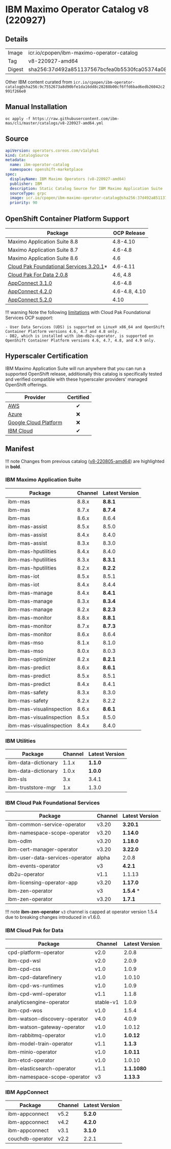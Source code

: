 IBM Maximo Operator Catalog v8 (220927)
===============================================================================

Details
-------------------------------------------------------------------------------

<table>
  <tr><td>Image</td><td>icr.io/cpopen/ibm-maximo-operator-catalog</tr></tr>
  <tr><td>Tag</td><td>v8-220927-amd64</tr></tr>
  <tr><td>Digest</td><td>sha256:37d492a851137567bcfea0b5530fca05374a08a78b41afb712e17c2542016ae7</tr></tr>
</table>

Other IBM content curated from `icr.io/cpopen/ibm-operator-catalog@sha256:9c7552673a8d90bfe1da16dd8c28288b00cf6ffd6bad6edb26042c2991f266e0`

Manual Installation
-------------------------------------------------------------------------------
`oc apply -f https://raw.githubusercontent.com/ibm-mas/cli/master/catalogs/v8-220927-amd64.yml`


Source
-------------------------------------------------------------------------------
```yaml
apiVersion: operators.coreos.com/v1alpha1
kind: CatalogSource
metadata:
  name: ibm-operator-catalog
  namespace: openshift-marketplace
spec:
  displayName: IBM Maximo Operators (v8-220927-amd64)
  publisher: IBM
  description: Static Catalog Source for IBM Maximo Application Suite
  sourceType: grpc
  image: icr.io/cpopen/ibm-maximo-operator-catalog@sha256:37d492a851137567bcfea0b5530fca05374a08a78b41afb712e17c2542016ae7
  priority: 90
```


OpenShift Container Platform Support
-------------------------------------------------------------------------------
| Package                      | OCP Release |
| ---------------------------- | ------------|
| Maximo Application Suite 8.8 | 4.8-4.10    |
| Maximo Application Suite 8.7 | 4.6-4.8     |
| Maximo Application Suite 8.6 | 4.6         |
| [Cloud Pak Foundational Services 3.20.1](https://www.ibm.com/docs/en/cpfs?topic=operator-supported-openshift-versions-platforms)* | 4.6-4.11 |
| [Cloud Pak For Data 2.0.8](https://www.ibm.com/docs/en/cloud-paks/cp-data/4.0?topic=requirements-software) | 4.6, 4.8 |
| [AppConnect 3.1.0](https://www.ibm.com/support/pages/node/6239294) | 4.6-4.8 |
| [AppConnect 4.2.0](https://www.ibm.com/support/pages/node/6239294) | 4.6-4.8, 4.10 |
| [AppConnect 5.2.0](https://www.ibm.com/support/pages/node/6239294) | 4.10 |

!!! warning
    Note the following [limitations](https://www.ibm.com/docs/en/cpfs?topic=operator-supported-openshift-versions-platforms) with Cloud Pak Foundational Services OCP support:

    - User Data Services (UDS) is supported on Linux® x86_64 and OpenShift Container Platform versions 4.6, 4.7 and 4.8 only.
    - DB2, which is installed with ibm-db2u-operator, is supported on OpenShift Container Platform versions 4.6, 4.7, 4.8, and 4.9 only.


Hyperscaler Certification
-------------------------------------------------------------------------------
IBM Maximo Application Suite will run anywhere that you can run a supported OpenShift release, additionally this catalog is specifically tested and verified compatible with these hyperscaler providers' managed OpenShift offerings.

| Provider                                                                                 | Certified |
| ---------------------------------------------------------------------------------------- | :--------:|
| [AWS](https://aws.amazon.com/rosa/)                                                      | ✔       |
| [Azure](https://azure.microsoft.com/en-gb/services/openshift/)                           | ❌       |
| [Google Cloud Platform](https://cloud.google.com/architecture/partners/openshift-on-gcp) | ❌       |
| [IBM Cloud](https://www.ibm.com/cloud/openshift)                                         | ✔        |


Manifest
-------------------------------------------------------------------------------

!!! note
    Changes from previous catalog ([v8-220805-amd64](v8-220805-amd64.md)) are highlighted in **bold**.

### IBM Maximo Application Suite
| Package                  | Channel | Latest Version             |
| ------------------------ | ------- | --------------------------- |
| ibm-mas                  | 8.8.x   | **8.8.1** |
| ibm-mas                  | 8.7.x   | **8.7.4** |
| ibm-mas                  | 8.6.x   | 8.6.4     |
| ibm-mas-assist           | 8.5.x   | 8.5.0     |
| ibm-mas-assist           | 8.4.x   | 8.4.0     |
| ibm-mas-assist           | 8.3.x   | 8.3.0     |
| ibm-mas-hputilities      | 8.4.x   | 8.4.0     |
| ibm-mas-hputilities      | 8.3.x   | **8.3.1** |
| ibm-mas-hputilities      | 8.2.x   | **8.2.2** |
| ibm-mas-iot              | 8.5.x   | 8.5.1     |
| ibm-mas-iot              | 8.4.x   | 8.4.4     |
| ibm-mas-manage           | 8.4.x   | **8.4.1** |
| ibm-mas-manage           | 8.3.x   | **8.3.4** |
| ibm-mas-manage           | 8.2.x   | **8.2.3** |
| ibm-mas-monitor          | 8.8.x   | **8.8.1** |
| ibm-mas-monitor          | 8.7.x   | **8.7.3** |
| ibm-mas-monitor          | 8.6.x   | 8.6.4     |
| ibm-mas-mso              | 8.1.x   | 8.1.0     |
| ibm-mas-mso              | 8.0.x   | 8.0.3     |
| ibm-mas-optimizer        | 8.2.x   | **8.2.1** |
| ibm-mas-predict          | 8.6.x   | **8.6.1** |
| ibm-mas-predict          | 8.5.x   | 8.5.1     |
| ibm-mas-predict          | 8.4.x   | 8.4.1     |
| ibm-mas-safety           | 8.3.x   | 8.3.0     |
| ibm-mas-safety           | 8.2.x   | 8.2.2     |
| ibm-mas-visualinspection | 8.6.x   | **8.6.1** |
| ibm-mas-visualinspection | 8.5.x   | 8.5.0     |
| ibm-mas-visualinspection | 8.4.x   | 8.4.0     |

### IBM Utilities
| Package                  | Channel | Latest Version |
| ------------------------ | ------- | -------------- |
| ibm-data-dictionary      | 1.1.x   | **1.1.0**      |
| ibm-data-dictionary      | 1.0.x   | **1.0.0**      |
| ibm-sls                  | 3.x     | 3.4.1          |
| ibm-truststore-mgr       | 1.x     | 1.3.0          |

### IBM Cloud Pak Foundational Services
| Package                         | Channel | Latest Version |
| ------------------------------- | ------- | -------------- |
| ibm-common-service-operator     | v3.20   | **3.20.1**     |
| ibm-namespace-scope-operator    | v3.20   | **1.14.0**     |
| ibm-odlm                        | v3.20   | **1.18.0**     |
| ibm-cert-manager-operator       | v3.20   | **3.22.0**     |
| ibm-user-data-services-operator | alpha   | 2.0.8          |
| ibm-events-operator             | v3      | **4.2.1**      |
| db2u-operator                   | v1.1    | 1.1.13         |
| ibm-licensing-operator-app      | v3.20   | **1.17.0**     |
| ibm-zen-operator                | v3      | **1.5.4** *    |
| ibm-zen-operator                | v3.20   | **1.7.1**      |

!!! note
    **ibm-zen-operator** `v3` channel is capped at operator version 1.5.4 due to breaking changes introduced in v1.6.0.

### IBM Cloud Pak for Data
| Package                       | Channel   | Latest Version |
| ----------------------------- | --------- | -------------- |
| cpd-platform-operator         | v2.0      | 2.0.8          |
| ibm-cpd-wsl                   | v2.0      | 2.0.9          |
| ibm-cpd-css                   | v1.0      | 1.0.9          |
| ibm-cpd-datarefinery          | v1.0      | 1.0.10         |
| ibm-cpd-ws-runtimes           | v1.0      | 1.0.9          |
| ibm-cpd-wml-operator          | v1.1      | 1.1.8          |
| analyticsengine-operator      | stable-v1 | 1.0.9          |
| ibm-cpd-wos                   | v1.0      | 1.5.4          |
| ibm-watson-discovery-operator | v4.0      | 4.0.9          |
| ibm-watson-gateway-operator   | v1.0      | 1.0.12         |
| ibm-rabbitmq-operator         | v1.0      | **1.0.12**     |
| ibm-model-train-operator      | v1.1      | **1.1.3**      |
| ibm-minio-operator            | v1.0      | **1.0.11**     |
| ibm-etcd-operator             | v1.0      | 1.0.10         |
| ibm-elasticsearch-operator    | v1.1      | **1.1.1080**   |
| ibm-namespace-scope-operator  | v3        | **1.13.3**     |

### IBM AppConnect
| Package                  | Channel   | Latest Version |
| ------------------------ | --------- | -------------- |
| ibm-appconnect           | v5.2      | **5.2.0**      |
| ibm-appconnect           | v4.2      | **4.2.0**      |
| ibm-appconnect           | v3.1      | **3.1.0**      |
| couchdb-operator         | v2.2      | 2.2.1          |

